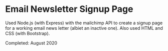 # Email Newsletter Signup Page
Used Node.js (with Express) with the mailchimp API to create a signup page for a working email news letter (albiet an inactive one). 
Also used HTML and CSS (with Bootstrap).

Completed: August 2020
